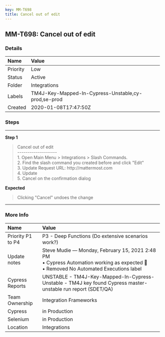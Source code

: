 ```yaml
---
key: MM-T698
title: Cancel out of edit
---
```


## MM-T698: Cancel out of edit

### Details

| Name     | Value                                               |
| :------- | :-------------------------------------------------- |
| Priority | Low                                                 |
| Status   | Active                                              |
| Folder   | Integrations                                        |
| Labels   | TM4J-Key-Mapped-In-Cypress-Unstable,cy-prod,se-prod |
| Created  | 2020-01-08T17:47:50Z                                |

### Steps

<hr/>

**Step 1**

> <article>Cancel out of edit<br />--------------------<br />1. Open Main Menu &gt; Integrations &gt; Slash Commands.<br />2. Find the slash command you created before and click &quot;Edit&quot;<br />3. Update Request URL: http://mattermost.com<br />4. Update<br />5. Cancel on the confirmation dialog</article>

**Expected**

> <article>Clicking &quot;Cancel&quot; undoes the change</article>

<hr/>

### More Info

| Name              | Value                                                                                                                                    |
| :---------------- | :--------------------------------------------------------------------------------------------------------------------------------------- |
| Priority P1 to P4 | P3 - Deep Functions (Do extensive scenarios work?)                                                                                       |
| Update notes      | Steve Mudie — Monday, February 15, 2021 2:48 PM<br>• Cypress Automation working as expected 🎉<br>• Removed No Automated Executions label |
| Cypress Reports   | UNSTABLE - TM4J-Key-Mapped-In-Cypress-Unstable - TM4J key found Cypress master-unstable run report (SDET/QA)                             |
| Team Ownership    | Integration Frameworks                                                                                                                   |
| Cypress           | in Production                                                                                                                            |
| Selenium          | in Production                                                                                                                            |
| Location          | Integrations                                                                                                                             |
